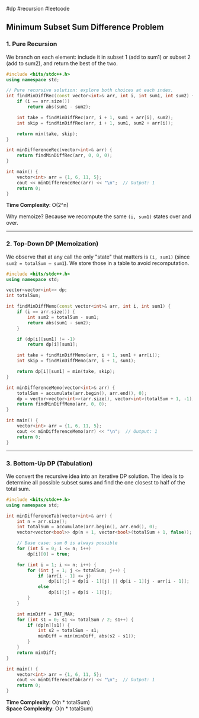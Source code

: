 #dp #recursion #leetcode
## Minimum Subset Sum Difference Problem

### 1. Pure Recursion
We branch on each element: include it in subset 1 (add to sum1) or subset 2 (add to sum2), and return the best of the two.

```cpp
#include <bits/stdc++.h>
using namespace std;

// Pure recursive solution: explore both choices at each index.
int findMinDiffRec(const vector<int>& arr, int i, int sum1, int sum2) {
    if (i == arr.size())
        return abs(sum1 - sum2);

    int take = findMinDiffRec(arr, i + 1, sum1 + arr[i], sum2);
    int skip = findMinDiffRec(arr, i + 1, sum1, sum2 + arr[i]);

    return min(take, skip);
}

int minDifferenceRec(vector<int>& arr) {
    return findMinDiffRec(arr, 0, 0, 0);
}

int main() {
    vector<int> arr = {1, 6, 11, 5};
    cout << minDifferenceRec(arr) << "\n";  // Output: 1
    return 0;
}
```

**Time Complexity**: O(2^n)

Why memoize? Because we recompute the same `(i, sum1)` states over and over.

---

### 2. Top-Down DP (Memoization)
We observe that at any call the only "state" that matters is `(i, sum1)` (since `sum2 = totalSum – sum1`). We store those in a table to avoid recomputation.

```cpp
#include <bits/stdc++.h>
using namespace std;

vector<vector<int>> dp;
int totalSum;

int findMinDiffMemo(const vector<int>& arr, int i, int sum1) {
    if (i == arr.size()) {
        int sum2 = totalSum - sum1;
        return abs(sum1 - sum2);
    }

    if (dp[i][sum1] != -1)
        return dp[i][sum1];

    int take = findMinDiffMemo(arr, i + 1, sum1 + arr[i]);
    int skip = findMinDiffMemo(arr, i + 1, sum1);

    return dp[i][sum1] = min(take, skip);
}

int minDifferenceMemo(vector<int>& arr) {
    totalSum = accumulate(arr.begin(), arr.end(), 0);
    dp = vector<vector<int>>(arr.size(), vector<int>(totalSum + 1, -1));
    return findMinDiffMemo(arr, 0, 0);
}

int main() {
    vector<int> arr = {1, 6, 11, 5};
    cout << minDifferenceMemo(arr) << "\n";  // Output: 1
    return 0;
}
```

---

### 3. Bottom-Up DP (Tabulation)
We convert the recursive idea into an iterative DP solution. The idea is to determine all possible subset sums and find the one closest to half of the total sum.

```cpp
#include <bits/stdc++.h>
using namespace std;

int minDifferenceTab(vector<int>& arr) {
    int n = arr.size();
    int totalSum = accumulate(arr.begin(), arr.end(), 0);
    vector<vector<bool>> dp(n + 1, vector<bool>(totalSum + 1, false));

    // Base case: sum 0 is always possible
    for (int i = 0; i <= n; i++)
        dp[i][0] = true;

    for (int i = 1; i <= n; i++) {
        for (int j = 1; j <= totalSum; j++) {
            if (arr[i - 1] <= j)
                dp[i][j] = dp[i - 1][j] || dp[i - 1][j - arr[i - 1]];
            else
                dp[i][j] = dp[i - 1][j];
        }
    }

    int minDiff = INT_MAX;
    for (int s1 = 0; s1 <= totalSum / 2; s1++) {
        if (dp[n][s1]) {
            int s2 = totalSum - s1;
            minDiff = min(minDiff, abs(s2 - s1));
        }
    }
    return minDiff;
}

int main() {
    vector<int> arr = {1, 6, 11, 5};
    cout << minDifferenceTab(arr) << "\n";  // Output: 1
    return 0;
}
```

**Time Complexity**: O(n * totalSum)  
**Space Complexity**: O(n * totalSum)

